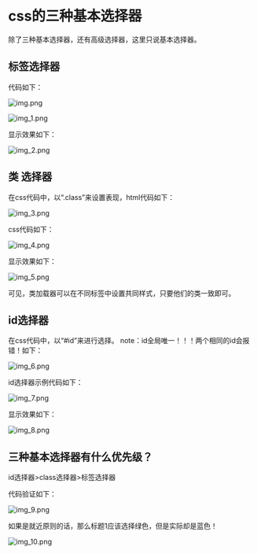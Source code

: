 # css的三种基本选择器
除了三种基本选择器，还有高级选择器，这里只说基本选择器。
## 标签选择器
代码如下：

![img.png](img.png)

![img_1.png](img_1.png)

显示效果如下：

![img_2.png](img_2.png)

## 类 选择器
在css代码中，以“.class”来设置表现，html代码如下：

![img_3.png](img_3.png)

css代码如下：

![img_4.png](img_4.png)

显示效果如下：

![img_5.png](img_5.png)

可见，类加载器可以在不同标签中设置共同样式，只要他们的类一致即可。

## id选择器
在css代码中，以“#id”来进行选择。
note：id全局唯一！！！两个相同的id会报错！如下：

![img_6.png](img_6.png)

id选择器示例代码如下：

![img_7.png](img_7.png)

显示效果如下：

![img_8.png](img_8.png)

## 三种基本选择器有什么优先级？
id选择器>class选择器>标签选择器

代码验证如下：

![img_9.png](img_9.png)

如果是就近原则的话，那么标题1应该选择绿色，但是实际却是蓝色！

![img_10.png](img_10.png)

